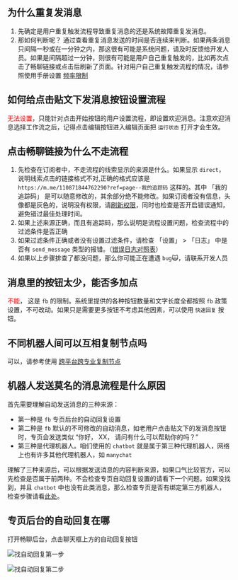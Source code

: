 ## 为什么重复发消息

1. 先确定是用户重复触发流程导致重复消息的还是系统故障重复发消息。
2. 那如何判断呢？
    通过查看重复消息发送的时间是否连续来判断。如果两条消息只间隔一秒或在一分钟之内，那这很有可能是系统问题，请及时反馈给开发人员。如果是间隔超过一分钟，则很有可能是用户自己重复触发的，比如再次点击了畅聊链接或点击后刷新了页面。针对用户自己重复触发流程的情况，请参照使用手册设置 [频率限制](../guide/workflow//node/condition.md#常用模板)

## 如何给点击贴文下发消息按钮设置流程

<span style="color:red" >无法设置</span>，只能针对点击开始按钮的用户设置流程，即设置欢迎消息。注意欢迎消息选择工作流之后，记得点击编辑按钮进入编辑页面把 `运行状态` 打开才会生效。

## 点击畅聊链接为什么不走流程

1. 先检查在订阅者中，不走流程的线索显示的来源是什么。如果显示 `direct`，说明线索点击的链接格式不对,正确的格式应该是 `https://m.me/110871844762290?ref=page--我的追踪码` 这样的。其中 「我的追踪码」 是可以随意修改的，其余部分绝不能修改。如果订阅者没有信息，头像都是灰色的，说明没有权限，请[刷新权限](./auth#如何刷新权限)，同时也检查是否开启错误通知，避免错过最佳处理时间。
2. 如果上述来源正确，而且有追踪码，那么说明是流程设置问题，检查流程中的过滤条件是否正确
3. 如果过滤条件正确或者没有设置过滤条件，请检查 「设置」 > 「日志」 中是否有 `send_message` 类型的报错。（[错误日志对照表](./ERROR.md)）
4. 如果以上步骤排查了都没问题，那么你可能正在遭遇 `bug`🙀，请联系开发人员

## 消息里的按钮太少，能否多加点

<span style="color:red" >不能</span>， 这是 `fb` 的限制。系统里提供的各种按钮数量和文字长度全都按照 `fb` 政策设置，不可改动。如果只是需要更多按钮不考虑其他因素，可以使用 `快速回复` 按钮。

## 不同机器人间可以互相复制节点吗

可以，请参考使用 [跨平台跨专业复制节点](/guide/workflow/advance.html#跨平台跨专业批量复制节点)

## 机器人发送莫名的消息流程是什么原因

首先需要理解自动发送消息的三种来源：
* 第一种是 `fb` 专页后台的自动回复设置 
* 第二种是 `fb` 默认的不可修改的自动消息，如老用户点击贴文下的发消息按钮时，专页会发送类似 “你好， XX， 请问有什么可以帮助你的吗？”
* 第三种是代理机器人。咱们使用的 `chatbot` 就是属于第三种代理机器人，网络上也有许多其他代理机器人，如 `manychat`

理解了三种来源后，可以根据发送消息的内容判断来源，如果口气比较官方，可以先检查是否属于前两种。不会检查专页自动回复设置的请看下一个问题。如果没找到，并且 `chatbot` 中也没有此类消息，那么检查专页是否有绑定第三方机器人，检查步骤请看[此处](./other#如何查看专页是否绑定第三方机器人)。

## 专页后台的自动回复在哪

打开畅聊后台，点击聊天框上方的自动回复按钮

![找自动回复第一步](/imgs/autoResp1.png)

![找自动回复第二步](/imgs/autoResp2.png) 


